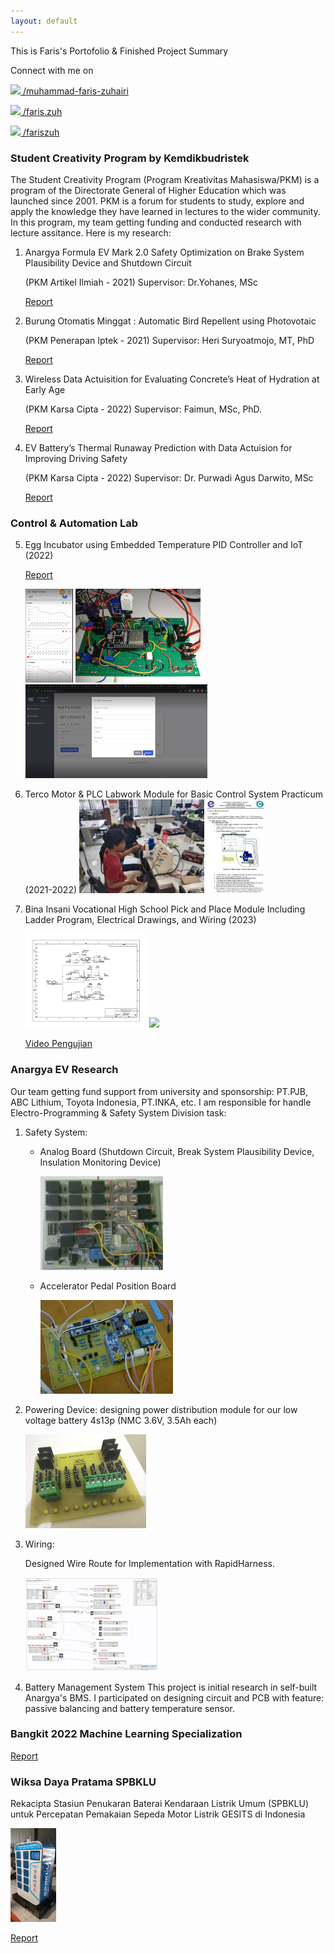 ```yaml
---
layout: default
---
```

This is Faris's Portofolio & Finished Project Summary

Connect with me on

[<img src="https://content.linkedin.com/content/dam/me/business/en-us/amp/brand-site/v2/bg/LI-Logo.svg.original.svg" height="15"> /muhammad-faris-zuhairi](https://www.linkedin.com/in/muhammad-faris-zuhairi/)

[<img src="https://icon-library.com/images/instagram-small-icon/instagram-small-icon-12.jpg" height="15"> /faris.zuh](https://www.instagram.com/faris.zuh)

[<img src="https://cdn-icons-png.flaticon.com/256/25/25231.png" height=15> /fariszuh](https://github.com/fariszuh)

### Student Creativity Program by Kemdikbudristek
The Student Creativity Program (Program Kreativitas Mahasiswa/PKM) is a program of the Directorate General of Higher Education which was launched since 2001. 
PKM is a forum for students to study, explore and apply the knowledge they have learned in lectures to the wider community. 
In this program, my team getting funding and conducted research with lecture assitance. Here is my research:

1. Anargya Formula EV Mark 2.0 Safety Optimization on Brake System Plausibility Device and Shutdown Circuit

   (PKM Artikel Ilmiah - 2021) Supervisor: Dr.Yohanes, MSc 

   [Report](https://drive.google.com/file/d/1PhQYCqx3cNga5Bwk_2d478ZDWCQRFaYB/view?usp=sharing)

2. Burung Otomatis Minggat : Automatic Bird Repellent using Photovotaic 

    (PKM Penerapan Iptek - 2021) Supervisor: Heri Suryoatmojo, MT, PhD 

   [Report](https://drive.google.com/file/d/15jkfmGeAhg7mg9Sp4R30zkXuUmjkQNLm/view?usp=sharing)
   
3. Wireless Data Actuisition for Evaluating Concrete’s Heat of Hydration at Early Age

   (PKM Karsa Cipta - 2022) Supervisor: Faimun, MSc, PhD.

   [Report](https://drive.google.com/file/d/1brUnFBLFZpmZgZQtYiCr3HEU-Bk7r-g5/view?usp=sharing)

4. EV Battery’s Thermal Runaway Prediction with Data Actuision for Improving Driving Safety

    (PKM Karsa Cipta - 2022) Supervisor: Dr. Purwadi Agus Darwito, MSc

   [Report](https://drive.google.com/file/d/1ePBxKaZzkfORwJIkUyPjxptszIlHnDDB/view?usp=sharing)

### Control & Automation Lab

5. Egg Incubator using Embedded Temperature PID Controller and IoT (2022) 

   [Report](https://drive.google.com/file/d/1-dwvOXYnXfp4yo8YYwyItHiJ5cvomVyj/view?usp=sharing)
   
   <img src="img_10.png" height="150">
   <img src="img_11.png" height="150">
   <img src="img_12.png" height="150">

6. Terco Motor & PLC Labwork Module for Basic Control System Practicum (2021-2022)
   <img src="Portofolio/LKO Modul DSP.jpg" height="150">
   <img src="img_13.png" height="150">

7. Bina Insani Vocational High School Pick and Place Module Including Ladder Program, Electrical Drawings, and Wiring (2023)

   <img src="img_9.png" height="150">
   <img src="Portofolio/SKUBI Serah Terima.jpg" height="150">
   
   [Video Pengujian](https://youtu.be/rrkpYw3nQpU?si=PWYrqeH3i1iGD9lV)

### Anargya EV Research
Our team getting fund support from university and sponsorship: PT.PJB, ABC Lithium, Toyota Indonesia, PT.INKA, etc.
I am responsible for handle Electro-Programming & Safety System Division task:
1. Safety System:
   
   * Analog Board (Shutdown Circuit, Break System Plausibility Device, Insulation Monitoring Device)
     
      <img src=img_5.png height=150>
     
   * Accelerator Pedal Position Board
   
      <img src="img_8.png" height="150">

 
2. Powering Device: designing power distribution module for our low voltage battery 4s13p (NMC 3.6V, 3.5Ah each)
   
   <img src="img_7.png" height="150">

3. Wiring:

   Designed Wire Route for Implementation with RapidHarness.

   <img src=img_6.png height=150>

4. Battery Management System
   This project is initial research in self-built Anargya's BMS. I participated on designing circuit and PCB with feature:
   passive balancing and battery temperature sensor.

### Bangkit 2022 Machine Learning Specialization
[Report](https://docs.google.com/presentation/d/1r7WTBCHRCI2BNKevAhDl_rngdYhQRUjK/edit?usp=sharing&ouid=106161345376668057829&rtpof=true&sd=true)

### Wiksa Daya Pratama SPBKLU
Rekacipta Stasiun Penukaran Baterai Kendaraan Listrik Umum (SPBKLU)
untuk Percepatan Pemakaian Sepeda Motor Listrik GESITS di Indonesia

<img src="img_14.png" height="150">

[Report](https://drive.google.com/file/d/1NYKLdQfIwY2d2VdwtecfcgcjT2Cf7ffJ/view?usp=sharing)
